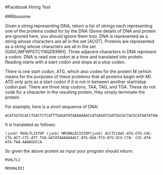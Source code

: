 #Facebook Hiring Test

##Ribosome

Given a string representing DNA, return a list of strings each representing one of the proteins coded for by the DNA (Some details of DNA and protein are ignored here, you should ignore them too). DNA is represented as a string whose characters are all in the set [ACGT]. Proteins are represented as a string whose characters are all in the set [GAVLIMFWPSTCYNQDEKRH]. Three adjacent characters in DNA represent a codon. DNA is read one codon at a time and translated into protein. Reading starts with a start codon and stops at a stop codon.

There is one start codon, ATG, which also codes for the protein M (which means for the purposes of these problems that all proteins begin with M). ATG only acts as a start codon if it is not in between another start/stop codon pair. There are three stop codons, TAA, TAG, and TGA. These do not code for a character in the resulting protein, they simply terminate the protein.

For example, here is a short sequence of DNA:
    ACATGGTGCACCTGACTCTCATTTGAGATATAAAAAAACCATGAGATCGATGGCGCTACGCATAATATAAAAA

It is translated as follows:
    (junk) MVHLTLISTOP (junk) MRSMALRIISTOP(junk) ACCTCCAAC-ATG-GTG-CAC-CTG-ACT-CTC-ATT-TGA-GATATAAAAAAACC-ATG-AGA-TCG-ATG-GCG-CTA- CGC-ATA-ATA-TAA-AAAAGGCCA
So given the above protein as input your program should return:
    MVHLTLI
    MRSMALRII

